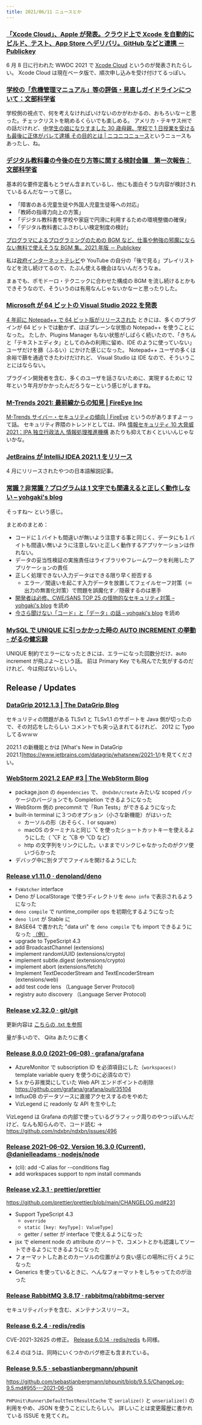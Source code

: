 ```yaml
---
title: 2021/06/11 ニュースとか
---
```


### [「Xcode Cloud」、Apple が発表。クラウド上で Xcode を自動的にビルド、テスト、App Store へデリバリ。GitHub などと連携 － Publickey](https://www.publickey1.jp/blog/21/xcode_cloudapplexcodeapp_storegithub.html)

6 月 8 日に行われた WWDC 2021 で [Xcode Cloud](https://developer.apple.com/xcode-cloud/) というのが発表されたらしい。
Xcode Cloud は現在ベータ版で、順次申し込みを受け付けてるっぽい。

### [学校の「危機管理マニュアル」等の評価・見直しガイドラインについて：文部科学省](https://www.mext.go.jp/a_menu/kenko/anzen/1401870_00002.htm)

学校側の視点で、何を考えなければいけないのかがわかるの、おもろいなーと思った。チェックリストを眺めるくらいでも楽しめる。
アメリカ・テキサス州での話だけれど、[中学生の娘になりすました 30 歳母親、学校で 1 日授業を受けるも最後に正体がバレて逮捕 その目的とは | ニコニコニュース](https://news.nicovideo.jp/watch/nw9441423)というニュースもあったし、ね。

### [デジタル教科書の今後の在り方等に関する検討会議　第一次報告：文部科学省](https://www.mext.go.jp/b_menu/shingi/chousa/shotou/157/toushin/mext_00006.html)

基本的な要件定義もとうぜん含まれているし、他にも面白そうな内容が検討されているるんだなーって感じ。

- 「障害のある児童生徒や外国人児童生徒等への対応」
- 「教師の指導力向上の方策」
- 「デジタル教科書を学校や家庭で円滑に利用するための環境整備の確保」
- 「デジタル教科書にふさわしい検定制度の検討」

[プログラマによるプログラミングのための BGM など、仕事や勉強の邪魔にならない無料で使えそうな BGM 集。2021 年版 － Publickey](https://www.publickey1.jp/blog/21/bgmbgm2021.html)

私は[政府インターネットテレビ](https://nettv.gov-online.go.jp/index.html)や YouTube の自分の「後で見る」プレイリストなどを流し続けてるので、たぶん使える機会はないんだろうなぁ。

まぁでも、ポモドーロ・テクニックに合わせた構成の BGM を流し続けるとかもできそうなので、そういうのは有用なんじゃないかなーと思ったりした。

### [Microsoft が 64 ビットの Visual Studio 2022 を発表](https://www.infoq.com/jp/news/2021/06/vs2022-announced/?utm_campaign=infoq_content&utm_source=infoq&utm_medium=feed&utm_term=global)

[4 年前に Notepad++ で 64 ビット版がリリースされた](https://notepad-plus-plus.org/news/v7-64bits/) ときには、多くのプラグインが 64 ビットでは動かず、ほぼプレーンな状態の Notepad++ を使うことになった。
たしか、Plugins Manager もない状態がしばらく続いたので、「きちんと「テキストエディタ」としてのみの利用に留め、IDE のように使っていない」ユーザだけを篩（ふるい）にかけた感じになった。
Notepad++ ユーザの多くは余裕で篩を通過できたわけだけれど、 Visual Studio は IDE なので、そういうことにはならない。

プラグイン開発者を含む、多くのユーザを話さないために、実現するために 12 年という年月がかかったんだろうなーという感じがしますね。

### [M-Trends 2021: 最前線からの知見 | FireEye Inc](https://www.fireeye.com/blog/jp-threat-research/2021/04/m-trends-2021-a-view-from-the-front-lines.html)

[M-Trends サイバー・セキュリティの傾向 | FireEye](https://www.fireeye.jp/current-threats/annual-threat-report/mtrends.html) というのがありますよーって話。
セキュリティ界隈のトレンドとしては、IPA [情報セキュリティ 10 大脅威 2021：IPA 独立行政法人 情報処理推進機構](https://www.ipa.go.jp/security/vuln/10threats2021.html) あたりも抑えておくといいんじゃないかな。

### [JetBrains が IntelliJ IDEA 2021.1 をリリース](https://www.infoq.com/jp/news/2021/06/intellij-idea-2021-released/?utm_campaign=infoq_content&utm_source=infoq&utm_medium=feed&utm_term=global)

4 月にリリースされたやつの日本語解説記事。

### [常識？非常識？プログラムは 1 文字でも間違えると正しく動作しない – yohgaki's blog](https://blog.ohgaki.net/programs-cannot-work-correctly-one-char-is-enough-to-break)

そっすね～ という感じ。

まとめのまとめ：

- コードに１バイトも間違いが無いよう注意する事と同じく、データにも１バイトも間違い無いように注意しないと正しく動作するアプリケーションは作れない。
- データの妥当性検証の実施責任はライブラリやフレームワークを利用したアプリケーションの責任
- 正しく処理できない入力データはできる限り早く拒否する
  - エラー／間違いを起こす入力データを放置してフェイルセーフ対策（＝出力の無害化対策）で問題を誤魔化す／隠蔽するのは悪手
- [開発者は必修、CWE/SANS TOP 25 の怪物的なセキュリティ対策 – yohgaki's blog](https://blog.ohgaki.net/sans-cwe-top-25-monster-mitigation) を読め
- [今さら聞けない「コード」と「データ」の話 – yohgaki's blog](https://blog.ohgaki.net/code-and-data) を読め

### [MySQL で UNIQUE に引っかかった時の AUTO INCREMENT の挙動 - がるの健忘録](https://gallu.hatenadiary.jp/entry/2021/06/07/233106)

UNIQUE 制約でエラーになったときには、エラーになった回数分だけ、auto increment が飛ぶよ～という話。
前は Primary Key でも飛んでた気がするのだけれど、今は飛ばないらしい。

## Release / Updates

### [DataGrip 2012.1.3 | The DataGrip Blog](https://blog.jetbrains.com/datagrip/2021/06/08/datagrip-2012-1-3/)

セキュリティの問題がある TLSv1 と TLSv1.1 のサポートを Java 側が切ったので、その対応をしたらしい
コメントでも突っ込まれてるけれど、 2012 に Typo してるｗｗｗ

2021.1 の新機能とかは [What's New in DataGrip 2021.1]https://www.jetbrains.com/datagrip/whatsnew/2021-1/)を見てください。

### [WebStorm 2021.2 EAP #3 | The WebStorm Blog](https://blog.jetbrains.com/webstorm/2021/06/webstorm-2021-2-eap-3/)

- package.json の `dependencies` で、 `@ndxbn/create` みたいな scoped パッケージのバージョンでも Completion できるようになった
- WebStorm 側の precommit で「Run Tests」ができるようになった
- built-in terminal に３つのオプション（小さな新機能）がはいった
  - カーソルの形（おそらく、I or square）
  - macOS のターミナルと同じ ⌥ を使ったショートカットキーを使えるようにした（ ⌥F と ⌥B や ⌥D など）
  - http の文字列をリンクにした。いままでリンクじゃなかったのがクソ使いづらかった
- デバッグ中に別タブでファイルを開けるようにした

### [Release v1.11.0 · denoland/deno](https://github.com/denoland/deno/releases/tag/v1.11.0)

- `FsWatcher` interface
- Deno が LocalStorage で使うディレクトリを `deno info` で表示されるようになった
- `deno compile` で runtime_compiler ops を初期化するようになった
- `deno lint` が Stable に
- BASE64 で書かれた "data uri" を `deno compile` でも import できるようになった [（例）](https://github.com/littledivy/deno/blob/bfa546fd1d83bbd79183f17dbb4be47db4da9f26/cli/tests/standalone_import_datauri.ts)
- upgrade to TypeScript 4.3
- add BroadcastChannel (extensions)
- implement randomUUID (extensions/crypto)
- implement subtle.digest (extensions/crypto)
- implement abort (extensions/fetch)
- Implement TextDecoderStream and TextEncoderStream (extensions/web)
- add test code lens （Language Server Protocol)
- registry auto discovery （Language Server Protocol)

### [Release v2.32.0 · git/git](https://github.com/git/git/releases/tag/v2.32.0)

更新内容は [こちらの .txt を参照](https://raw.githubusercontent.com/git/git/master/Documentation/RelNotes/2.32.0.txt)

量が多いので、 Qiita あたりに書く

### [Release 8.0.0 (2021-06-08) · grafana/grafana](https://github.com/grafana/grafana/releases/tag/v8.0.0)

- AzureMonitor で subscription ID を必須項目にした（`workspaces()` template variable query を使うのに必須なので）
- 5.x から非推奨にしていた Web API エンドポイントの削除 https://github.com/grafana/grafana/pull/35104
- InfluxDB のデータソースに直接アクセスするのをやめた
- VizLegend に readonly な API を生やした

VizLegend は Grafana の内部で使っているグラフィック周りのやつっぽいんだけど、なんも知らんので、コード読む → https://github.com/ndxbn/ndxbn/issues/496

### [Release 2021-06-02, Version 16.3.0 (Current), @danielleadams · nodejs/node](https://github.com/nodejs/node/releases/tag/v16.3.0)

- (cli): add -C alias for --conditions flag
- add workspaces support to npm install commands

### [Release v2.3.1 · prettier/prettier](https://github.com/prettier/prettier/releases/tag/2.3.1)

https://github.com/prettier/prettier/blob/main/CHANGELOG.md#231

- Support TypeScript 4.3
  - `override`
  - `static [key: KeyType]: ValueType]`
  - getter / setter が interface で使えるようになった
- jsx で element node の attribute のソートで、コメントとかも認識してソートできるようにできるようになった
- フォーマットしたあとのカーソルの位置がより良い感じの場所に行くようになった
- Generics を使っているときに、へんなフォーマットをしちゃってたのが治った

### [Release RabbitMQ 3.8.17 · rabbitmq/rabbitmq-server](https://github.com/rabbitmq/rabbitmq-server/releases/tag/v3.8.17)

セキュリティパッチを含む、メンテナンスリリース。

### [Release 6.2.4 · redis/redis](https://github.com/redis/redis/releases/tag/6.2.4)

CVE-2021-32625 の修正。
[Release 6.0.14 · redis/redis](https://github.com/redis/redis/releases/tag/6.0.14) も同様。

6.2.4 のほうは、同時にいくつかのバグ修正も含まれている。

### [Release 9.5.5 · sebastianbergmann/phpunit](https://github.com/sebastianbergmann/phpunit/releases/tag/9.5.5)

https://github.com/sebastianbergmann/phpunit/blob/9.5.5/ChangeLog-9.5.md#955---2021-06-05

`PHPUnit\Runner\DefaultTestResultCache` で `serialize()` と `unserialize()` の利用をやめ、JSON を使うことにしたらしい。
詳しいことは変更履歴に書かれている ISSUE を見てくれ。
